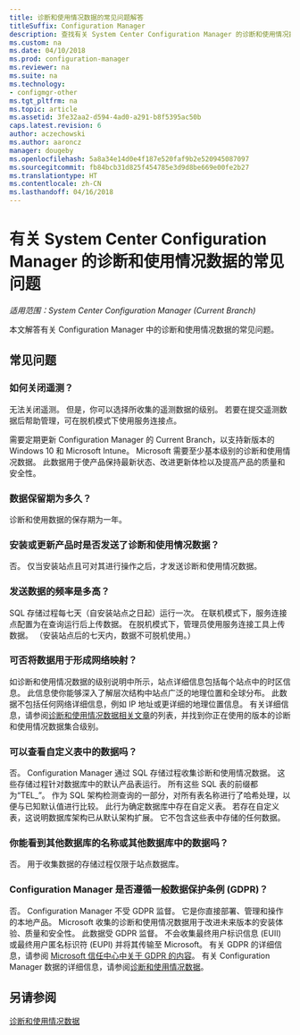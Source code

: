 ```yaml
---
title: 诊断和使用情况数据的常见问题解答
titleSuffix: Configuration Manager
description: 查找有关 System Center Configuration Manager 的诊断和使用情况数据的常见问题。
ms.custom: na
ms.date: 04/10/2018
ms.prod: configuration-manager
ms.reviewer: na
ms.suite: na
ms.technology:
- configmgr-other
ms.tgt_pltfrm: na
ms.topic: article
ms.assetid: 3fe32aa2-d594-4ad0-a291-b8f5395ac50b
caps.latest.revision: 6
author: aczechowski
ms.author: aaroncz
manager: dougeby
ms.openlocfilehash: 5a8a34e14d0e4f187e520faf9b2e520945087097
ms.sourcegitcommit: fb84bcb31d825f454785e3d9d8be669e00fe2b27
ms.translationtype: HT
ms.contentlocale: zh-CN
ms.lasthandoff: 04/16/2018
---
```

# <a name="frequently-asked-questions-about-diagnostics-and-usage-data-for-system-center-configuration-manager"></a>有关 System Center Configuration Manager 的诊断和使用情况数据的常见问题

*适用范围：System Center Configuration Manager (Current Branch)*

本文解答有关 Configuration Manager 中的诊断和使用情况数据的常见问题。

## <a name="faqs"></a>常见问题

###  <a name="bkmk_off"></a> 如何关闭遥测？  
无法关闭遥测。 但是，你可以选择所收集的遥测数据的级别。 若要在提交遥测数据后帮助管理，可在脱机模式下使用服务连接点。

需要定期更新 Configuration Manager 的 Current Branch，以支持新版本的 Windows 10 和 Microsoft Intune。 Microsoft 需要至少基本级别的诊断和使用情况数据。 此数据用于使产品保持最新状态、改进更新体检以及提高产品的质量和安全性。

###  <a name="bkmk_retention"></a> 数据保留期为多久？  
 诊断和使用数据的保存期为一年。  

###  <a name="bkmk_update"></a> 安装或更新产品时是否发送了诊断和使用情况数据？  
 否。 仅当安装站点且可对其进行操作之后，才发送诊断和使用情况数据。  

###  <a name="bkmk_frequency"></a> 发送数据的频率是多高？  
 SQL 存储过程每七天（自安装站点之日起）运行一次。 在联机模式下，服务连接点配置为在查询运行后上传数据。 在脱机模式下，管理员使用服务连接工具上传数据。 （安装站点后的七天内，数据不可脱机使用。）  

###  <a name="bkmk_network"></a> 可否将数据用于形成网络映射？  
 如诊断和使用情况数据的级别说明中所示，站点详细信息包括每个站点中的时区信息。 此信息使你能够深入了解层次结构中站点广泛的地理位置和全球分布。 此数据不包括任何网络详细信息，例如 IP 地址或更详细的地理位置信息。 有关详细信息，请参阅[诊断和使用情况数据相关文章](/sccm/core/plan-design/diagnostics/diagnostics-and-usage-data#articles)的列表，并找到你正在使用的版本的诊断和使用情况数据集合级别。


###  <a name="bkmk_tables"></a> 可以查看自定义表中的数据吗？  
 否。 Configuration Manager 通过 SQL 存储过程收集诊断和使用情况数据。 这些存储过程针对数据库中的默认产品表运行。 所有这些 SQL 表的前缀都为“TEL_”。 作为 SQL 架构检测查询的一部分，对所有表名称进行了哈希处理，以便与已知默认值进行比较。 此行为确定数据库中存在自定义表。 若存在自定义表，这说明数据库架构已从默认架构扩展。 它不包含这些表中存储的任何数据。  

###  <a name="bkmk_databases"></a>你能看到其他数据库的名称或其他数据库中的数据吗？ 
 否。 用于收集数据的存储过程仅限于站点数据库。  

### <a name="bkmk_gdpr"></a> Configuration Manager 是否遵循一般数据保护条例 (GDPR)？
 否。 Configuration Manager 不受 GDPR 监督。 它是你直接部署、管理和操作的本地产品。 Microsoft 收集的诊断和使用情况数据用于改进未来版本的安装体验、质量和安全性。 此数据受 GDPR 监督。 不会收集最终用户标识信息 (EUII) 或最终用户匿名标识符 (EUPI) 并将其传输至 Microsoft。 有关 GDPR 的详细信息，请参阅 [Microsoft 信任中心中关于 GDPR 的内容](https://microsoft.com/gdpr)。 有关 Configuration Manager 数据的详细信息，请参阅[诊断和使用情况数据](/sccm/core/plan-design/diagnostics/diagnostics-and-usage-data)。


## <a name="see-also"></a>另请参阅  
 [诊断和使用情况数据](/sccm/core/plan-design/diagnostics/diagnostics-and-usage-data)
